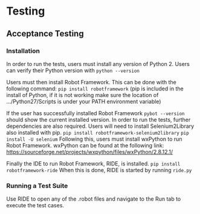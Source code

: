 # Testing


## Acceptance Testing

### Installation
In order to run the tests, users must install any version of Python 2.
Users can verify their Python version with
`python --version`

Users must then install Robot Framework. This can be done with the following command:
`pip install robotframework`
(pip is included in the install of Python, if it is not working make sure the location of .../Python27/Scripts is under your PATH environment variable)

If the user has successfully installed Robot Framework `pybot --version` should show the current installed version.
In order to run the tests,  further dependencies are also required. Users will need to install Selenium2Library also installed with pip.
`pip install robotframework-selenium2library`
`pip install -U selenium`
Following this, users must install wxPython to run Robot Framework. wxPython can be found at the following link:
https://sourceforge.net/projects/wxpython/files/wxPython/2.8.12.1/

Finally the IDE to run Robot Framework, RIDE, is installed.
`pip install robotframework-ride`
When this is done, RIDE is started by running `ride.py`

### Running a Test Suite
Use RIDE to open any of the .robot files and navigate to the Run tab to execute the test cases.